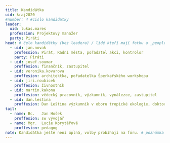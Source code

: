 ```yaml
---
title: Kandidátka
uid: kraj2020
#number: 4 #cislo kandidatky
leader:
  uid: lukas.mares
  profession: Projektový manažer
  party: Piráti
head: # čelo kandidátky (bez leadera) / lidé kteří mají fotku a _people/jmeno.md
  - uid: jan.novak
    profession: Pirát, Radní města, pořadatel akcí, kontrolor
    party: Piráti
  - uid: josef.soumar
    proffesion: finančník, zastupitel
  - uid: veronika.kovarova
    proffesion: architektka, pořadatelka Šperkařského workshopu
  - uid: jiri.roubicek
    proffesion: živnostník
  - uid: martin.kakona
    proffesion: vědecký pracovník, výzkumník, vynálezce, zastupitel
  - uid: dan.lestina
    proffesion: Dan Leština	výzkumník v oboru tropické ekologie, doktorand
tail: 
  - name: Bc.	Jan Hošek	
    proffesion: sw vývojář
  - name: Mgr.	Lucie Korytářová
    proffesion: pedagog
note: Kandidátka ještě není úplná, volby probíhají na fóru. # poznámka pod kanidátku
---
```

